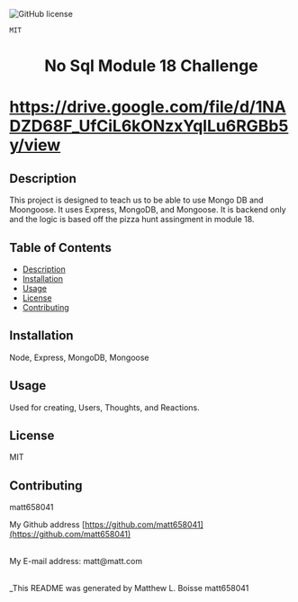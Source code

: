 ![GitHub license](https://img.shields.io/badge/license-MIT-blue.svg)

    MIT


  <h1 align='center'>No Sql Module 18 Challenge <h1/> 

  https://drive.google.com/file/d/1NADZD68F_UfCiL6kONzxYqlLu6RGBb5y/view


  ## Description
  This project is designed to teach us to be able to use Mongo DB and Moongoose. It uses Express, MongoDB, and Mongoose. It is backend only and the logic is based off the pizza hunt assingment in module 18. 

  ## Table of Contents
  - [Description](#description)
  - [Installation](#installation)
  - [Usage](#usage)
  - [License](#license)
  - [Contributing](#contributing)
  
  
  ## Installation
  Node, Express, MongoDB, Mongoose

  ## Usage
  Used for creating, Users, Thoughts, and Reactions.

  ## License
 MIT

  ## Contributing
   matt658041
   
 
  My Github address [https://github.com/matt658041](https://github.com/matt658041)<br />

  <br/>
  My E-mail address: matt@matt.com<br/><br/>

  _This README was generated by Matthew L. Boisse
   matt658041